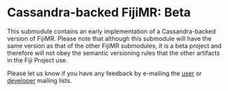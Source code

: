 Cassandra-backed FijiMR: Beta
=============================

This submodule contains an early implementation of a Cassandra-backed version of FijiMR.  Please
note that although this submodule will have the same version as that of the other FijiMR submodules,
it is a beta project and therefore will not obey the semantic versioning rules that the other
artifacts in the Fiji Project use.

Please let us know if you have any feedback by e-mailing the
[user](https://groups.google.com/a/fiji.org/forum/#!forum/user) or
[developer](https://groups.google.com/a/fiji.org/forum/?fromgroups#!forum/dev) mailing lists.
